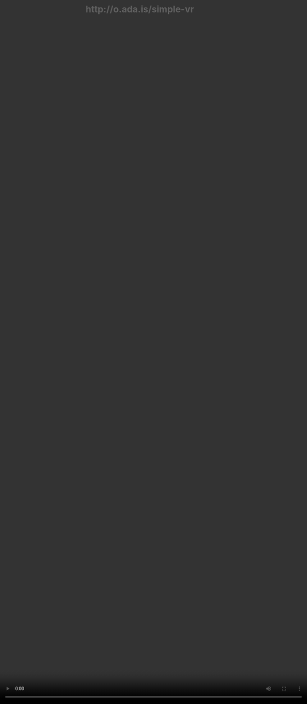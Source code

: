 ```yaml
---
layout: post
title: Virtual Reality and the Future of the Web.
description: New Virtual Reality browsers means we need to consider how the web platform is going to need evolve to take advantage of the benefits that Virtual Reality can bring.
image: https://i.imgur.com/1CuaofJ.jpg
scripts: [
	'scripts/post-to-slides.js',
	'scripts/slide-utils.js',
	'scripts/third-party/qrcode.min.js',
	'https://cdn.rawgit.com/AdaRoseEdwards/dirty-dom/v1.3.1/build/dirty-dom-lib.min.js'
]
styles: [
	'scripts/third-party/a-slides.css',
	'styles/vr.css'
]
---
```


<script>
var captionStyle = 'z-index: 2; text-align: center; background: rgba(0,0,0,0.8); padding: 1em; border-radius: 1em; width: auto; margin: 1em; font-size: 3rem; margin-top: -3em;';
</script>

# {{page.title}}

<!-- Link to trigger conversion script -->
[Convert to Slide Deck](#aslides)

Length: 45 minutes

The goals of this talk is to give your the tools to start building VR in the web.

<blockquote class="dark" style="background-color: #576363 !important; background-image: url(images/me-and-dan.jpg);background-size: cover;min-height: 16em;display: flex;justify-content: flex-start;padding: 0.5em;background-position: center right;align-items: stretch;">
<span style="flex-grow: 1;text-align: right; font-size: 4rem; text-shadow: 0 0 1em #576363;">@lady_ada_king</span>
<span style="font-size: 5rem; text-shadow: 0 0 1em #576363;">@samsunginternet</span>
</blockquote>

<blockquote style="background-color: white;">
<img src="images/StatCounter-browser-GB-monthly-201606-201706.png" />
</blockquote>

<script>
window._cssNextEl({
    padding: '1em',
	fontSize: '2rem',
	justifyContent: 'flex-start'
});	
</script>
> # Jargon
>
> ## VR, Virtual Reality, fully immersive, replaces reality with a Virtual Reality. 
>
> ## AR/MR, Augmented/Mixed Reality, a combination of Reality and Digital Content
>
> ## XR, Cross Reality, Umbrella term for all immersive media 

<blockquote>
<img src="images/gearvr+controller.png" class="bg-img" style="filter: drop-shadow(0 0 0.4em #ffffff99)"  />
</blockquote>

<script>window._setNextSlide(window.videoSlide);</script>
<blockquote>
<video data-src="images/space-jam.mp4" style="position:absolute; top: 0; left: 0; width:100%; height: 100%; max-height: none; object-fit: cover;"></video>
</blockquote>

# Try it out for yourself:

<script>window._setNextSlide(window.videoSlide);</script>
<blockquote>
<video data-src="images/enter-vr.mp4" style="position:absolute; top: 0; left: 0; width:100%; height: 100%; max-height: none; object-fit: cover;"></video>
<h1 style="margin:0; z-index: 2; position: absolute;">http://o.ada.is/simple-vr</h1>
</blockquote>

# Where is it supported

> ![supported](images/support.png)

<script>
window._cssNextEl({
    padding: '1em',
	justifyContent: 'flex-start'
});	
</script>
> # State of WebVR
>
> ## W3C community group.
>
> ## Standard still in flux
>
> ## Looking to become a W3C working group once stable.

<script>
window._setNextSlide(window.elByEl({
    reveal: true
}));
</script>

<blockquote>
<img class="base" src="images/gearvr+controller.png" class="bg-img" style="filter: drop-shadow(0 0 0.4em #ffffff99)" />
<img src="images/gearvr+controller+detail.png" class="bg-img"  />
</blockquote>

## Head Tracking Demo

<script>
window._setNextSlide(window.videoSlide);
</script>
<blockquote style="background-color: black !important;">
<video data-src="images/tracking.m4v" style="position:absolute; top: 0; left: 0; width:100%; height: 100%; max-height: none; object-fit: contain;"></video>
</blockquote>

<script>
window._setNextSlide(window.elByEl({}));
</script>
> <div style="align-items: center; justify-content: center;"><h1 style="text-align: center; font-size: 2em;">WebVR <span style="font-style: oblique;">requires</span> WebGL</h1></div>
> <div style="align-items: center; justify-content: center;"><h1 style="text-align: center; font-size: 2em;">WebGL is <span style="font-weight: 800;font-size: 1.4em;vertical-align: middle;">Hard</span></h1></div>
> <div style="background-color: #4d4d4d;"><img src="images/gl.png" style="margin: 1em auto;" /></div>

<script>
window._setNextSlide(window.elByEl({
    reveal: true
}));
</script>
<blockquote class="heirarchy-grid" style='display: grid; grid-template-columns: 1fr 1fr;grid-template-rows: 1fr 1fr 1fr; padding: 0.5em;'>
	<p style="grid-row-start: 3;">WebGl</p><p style="grid-row-start: 3;">WebVR</p>
	<p style="grid-row-start: 2; grid-column-end: span 2;">Three.js</p>
	<p style="grid-row-start: 1;">A-Frame</p><p style="grid-row-start: 1;">React VR</p>
	<img class="bg-img" src="images/aframevr.png" style="border: none; border-radius: 0;" />
</blockquote>



<script>window._setNextSlide(window.elByEl());</script>
<blockquote style="padding: 0.5em;">
	<div>
		<h2>A-Frame</h2>
		<p style="font-style: oblique;">Web Component library for describing 3D WebGL scenes using HTML!</p>
		<p>https://aframe.io</p>
	</div>
	<div data-markdown="#demo" style="font-size: 1.4rem;">
		<script id="demo" type="text/html">
	<!DOCTYPE html>
	<html>
	<head>
		<title>Hello, WebVR! - A-Frame</title>
		<meta name="description" content="Hello, WebVR! - A-Frame">
		<scr​ipt src="https://aframe.io/releases/0.5.0/aframe.min.js"></scr​ipt>
	</head>
	<body>
		<a-scene>
		<a-box position="-1 0.5 -3" rotation="0 45 0" color="#4CC3D9"></a-box>
		<a-sphere position="0 1.25 -5" radius="1.25" color="#EF2D5E"></a-sphere>
		<a-cylinder position="1 0.75 -3" radius="0.5" height="1.5" color="#FFC65D"></a-cylinder>
		<a-plane position="0 0 -4" rotation="-90 0 0" width="4" height="4" color="#7BC8A4"></a-plane>
		<a-sky color="#ECECEC"></a-sky>
		</a-scene>
	</body>
	</html>
		</script>
	</div>
</blockquote>

<script>
window._setNextSlide(window.iframeSlide);
</script>
> <iframe style="flex-grow: 1;" src="basic.html" seamless="seamless"></iframe>
> <h2 style="margin:0;">https://ada.is/webvr/basic.html</h2>

<script>
window._setNextSlide(window.elByEl());
</script>
<blockquote style="justify-content: center;">
<h1 style="align-self: center; text-align: center; font-size: 2em;">Debugging A-Frame</h1>
<h1 style="align-self: center; text-align: center; font-size: 2em;">Making engaging content</h1>
</blockquote>

<script>
window._setNextSlide(window.iframeSlide);
</script>
> <iframe style="flex-grow: 1;" src="https://stupid-sail.glitch.me/community.html" seamless="seamless"></iframe>
> <h2 style="margin:0;">https://stupid-sail.glitch.me/community.html</h2>


<script>
window._setNextSlide(window.elByEl());
</script>

<script>
window._setNextSlide(window.elByEl());
</script>
<blockquote style="justify-content: center; text-align: center; padding: 1em;">
<h1 style="font-size: 2em;">AFrame is HTML</h1>
<h1 style="font-size: 2em;">AFrame can be used with front end frameworks</h1>
<h1 style="font-size: 2em;">But it cannot render the document.</h1>
<h1 style="font-size: 2em;">WebVR cannot easily mix with the traditional Web.</h1>
<h1 style="font-size: 2em;">Think outside the box</h1>
</blockquote>

## Some cool uses

<script>
window.setDynamicSlide(window.elByEl());
window._cssNextEl({
    padding: '1em'
});	
</script>
<blockquote>
<div>
<h1>Immersive Movies</h1>
<img src="images/vrmovie.png" />
</div>
<div>
<h1>Shopping</h1>
<div style="flex-direction: row; display: flex;">
<img src="images/thomas-cook.png" />
<img src="images/ikea.png" />
</div>
</div>
<div>
<h1>Education</h1>
<img src="images/google-exhibitions.png" />
</div>
<div>
<h1>Social</h1>
<h2 style="margin:0;">https://metaverse.samsunginter.net</h2>
<img src="images/177.png" />
</div>
</blockquote>


<script>
window._setNextSlide(window.elByEl());
window._cssNextEl({
    justifyContent: 'center',
	padding: '1em'
});	
</script>
> <h1 style="text-align: center; font-size: 2.5em;">WebVR isn't just a way to distribute VR content.</h1>
>
> <h1 style="text-align: center; font-size: 2.5em;">VR brings a new way to think about the web.</h1>
>
> <h1 style="text-align: center; font-size: 2.5em;">The web brings a new way to think about VR.</h1>


## Works across devices

until there is enough content that people are regularly browsing in a headset

People probably won't have a head set to hand

Need to support cardboard and gearvr as well as htc vive and occulus rift

<script>
	window._setNextSlide(window.elByEl());
</script>
<blockquote>
	<img src="images/devices.jpg" class="bg-img">
	<div style="flex-direction: row; padding-right: 0.5em;">
		<img src="images/laptop.png" >
		<ul>
			<li>Not immersive</li>
			<li>Click and Drag Interactions</li>
			<li>Potentially Powerful Hardware</li>
		</ul>
	</div>
	<div style="flex-direction: row; padding-right: 0.5em;">
		<img src="images/phone.png" >
		<ul>
			<li>Not Immersive</li>
			<li>Limited interactions</li>
			<li>Potentially low power hardware</li>
		</ul>
	</div>
	<div style="flex-direction: row; padding-right: 0.5em;">
		<img src="images/cardboard.png" >
		<ul>
			<li>Immersive</li>
			<li>Limited interface</li>
			<li>Potentially low power hardware</li>
			<li>Massive Reach for VR</li>
		</ul>
	</div>
	<div style="flex-direction: row; padding-right: 0.5em;">
		<img src="images/gearvr+controller.png" >
		<ul>
			<li>Immersive</li>
			<li>Rotation Tracked Controller</li>
			<li>Moderate Hardware</li>
			<li>Very popular</li>
		</ul>
	</div>
	<div style="flex-direction: row; padding-right: 0.5em;">
		<img src="images/htcvive.png" >
		<ul>
			<li>Immersive</li>
			<li>Click and Drag Interactions</li>
			<li>Very Powerful Hardware</li>
			<li>Niche but slowly spreading</li>
		</ul>
	</div>
</blockquote>

## Supporting user interactions.

Different modes of user input.

<script>
window._cssNextEl({
    backgroundColor: 'lavenderblush'
});	
</script>
> <img src="images/devices.svg" />

## Be quick

<script>setDynamicSlide(contentSlide([
	{html: '<h1 style="margin-left: 1em;">The Web Comes with Expectations</h1><div style="justify-content: flex-end; padding: 0;"><img src="images/engagement.png" style="margin: 0; height: 0;" /><h2 style="' + captionStyle + '">Study by Google on Loading time and Engagement</h2></div>'},
	{video: 'images/gun.m4v', caption: 'http://gun.playcanvas.com', style:'position: absolute; top:0; left: 0; width: 100%; height: 100%; z-index: -1; object-fit: cover;', captionStyle: captionStyle},
]));
</script>
<blockquote style="justify-content: flex-end; padding: 0;">
<video src="images/gun.m4v" muted></video>
</blockquote>

<script>
	window._setNextSlide(window.elByEl());
	window._cssNextEl({
		justifyContent: 'flex-start'
	})
</script>
> <h1 style="text-align: center; font-size: 2.5em; padding: 0.5em; width: auto;">What is WebVR ideal for?</h1>
>
> <div style="align-items: center; justify-content: center; background: white; background image: none !important; filter: invert(1);"><img src="images/loading-spiral.gif" style="flex-grow: 0;"></div>
>
> <h1 style="text-align: center; font-size: 2.5em; padding: 0.5em; width: auto;">WebVR brings the Web's power to VR</h1>

## How to get involved in Standards to influence the future of VR

These discussions are happening today!

If anything in this talk has interested you then please get involved.

If you start now you will be able to shape the next medium of the web

I don't know about you guys but I am pretty excited for our VR future.

<script>
window._cssNextEl({
    padding: '1em',
    justifyContent: 'flex-start'
})
</script>
> # Get involved in standards
>
> ## https://www.w3.org/community/webvr/
>
> ## https://github.com/w3c/webvr

<script type="text/javascript">
window._executeOnNextEl(function (el) {
	var qr = new QRCode(el.querySelector('.qr-target'), "http://o.ada.is/css-day");
});
</script>

<blockquote style="display: block; padding: 1em;">
<h1>Please give feedback on this talk so we can learn and improve!</h1>
<div style="display: block;">
<h2>http://o.ada.is/css-day</h2>
<span class="qr-target" style="float: right;align-self: flex-end;margin: 0.5em;flex-shrink: 0;"></span>
</div>
<h2>@samsunginternet</h2>
</blockquote>

<script>

	// Fancy Emojis
	window._addScript('https://twemoji.maxcdn.com/2/twemoji.min.js')().then(function () {
		twemoji.parse(document.body, {
			folder: 'svg',
			ext: '.svg'
		});
	});

	// Add links to deep link into slides
	var blockquote = Array.from(document.querySelectorAll('body.post > blockquote'));
	var newSpans = [];
	document.querySelector('a[href="#aslides"]').addEventListener('click', function () {
		newSpans.forEach(function (s) {
			s.removeEventListener('click', onclick);
			s.remove();
		});
		newSpans.splice(0);
	});

	blockquote.forEach(function (el) {
		var span = document.createElement('span');
		newSpans.push(span);
		span.textContent = ' View Slide';
		span.addEventListener('click', function onclick() {
			window.removeHashChangeEventListener();
			newSpans.forEach(function (s) {
				s.removeEventListener('click', onclick);
				s.remove();
			});
			init().then(function () {
				document.querySelector('.a-slides_slide-container').dispatchEvent(new CustomEvent('a-slides_goto-slide', {detail: {slide: el.parentNode}}));
			});
		});
		span.setAttribute('class', 'slide-view-button');
		el.appendChild(span);
	});


	var iframes = Array.from(document.querySelectorAll('iframe'));
	var blank = 'about:blank';
	iframes.forEach(function (iframe) {
		var button = document.createElement('button');
		var src = iframe.src;
		iframe.src = blank;
		iframe.dataset.src = src;
		button.addEventListener('click', function () {
			iframe.src = iframe.src === blank ? src : blank;
			if (iframe.src === blank) {
				button.classList.add('blank');
				button.textContent = "Load iFrame";
			} else {
				button.classList.remove('blank');
				button.textContent = "Unload iFrame";
			}
		});
		button.classList.add('load-content-button');
		button.classList.add('blank');
		button.textContent = "Load iFrame";
		iframe.after(button);
	});

	Array.from(document.querySelectorAll('[data-markdown]')).forEach(function (el) {
		if (el.dataset.markdown) {
			var html = document.querySelector(el.dataset.markdown).innerHTML;
		} else {
			var html = el.innerHTML;
		}
		el.innerHTML = '';
		el.addMarkdown(html);
	});

	var videos = Array.from(document.querySelectorAll('video'));
	videos.forEach(function (video) {
		var button = document.createElement('button');
		var src = video.src;
        if (src) {
            video.removeAttribute('src');
            video.dataset.src = src;
        }
		button.addEventListener('click', function () {
			video.src = video.dataset.src;
            video.controls = true;
            button.parentNode.removeChild(button);
		});
		button.classList.add('load-content-button');
		button.classList.add('blank');
		button.textContent = "Load Video";
		video.after(button);
	});
</script>